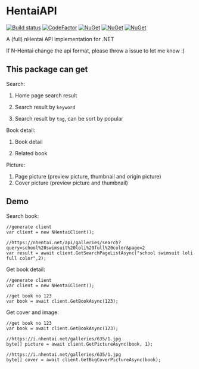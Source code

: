 # HentaiAPI

[![Build status](https://ci.appveyor.com/api/projects/status/9u2xoxn47irix7gp?svg=true)](https://ci.appveyor.com/project/andy840119/nhentaiapi)
[![CodeFactor](https://www.codefactor.io/repository/github/andy840119/nhentaiapi/badge)](https://www.codefactor.io/repository/github/andy840119/nhentaiapi)
[![NuGet](https://img.shields.io/nuget/v/NHentaiAPI.svg)](https://www.nuget.org/packages/NHentaiAPI)
[![NuGet](https://img.shields.io/nuget/dt/NHentaiAPI.svg)](https://www.nuget.org/packages/NHentaiAPI)
[![NuGet](https://img.shields.io/badge/月子我婆-passed-ff69b4.svg)](https://github.com/andy840119/NHentaiAPI)

A (full)  nHentai API implementation for .NET

If N-Hentai change the api format, please throw a issue to let me know :)

## This package can get

Search:

1. Home page search result

2. Search result by `keyword`

3. Search result by `tag`, can be sort by popular

Book detail:

1. Book detail

2. Related book

Picture:

1. Page picture (preview picture, thumbnail and origin picture)
2. Cover picture (preview picture and thumbnail)

## Demo

Search book:

```CSharp
//generate client
var client = new NHentaiClient();

//https://nhentai.net/api/galleries/search?query=school%20swimsuit%20loli%20full%20color&page=2
var result = await client.GetSearchPageListAsync("school swimsuit loli full color",2);
```

Get book detail:

```CSharp
//generate client
var client = new NHentaiClient();

//get book no 123
var book = await client.GetBookAsync(123);

```

Get cover and image:

```CSharp
//get book no 123
var book = await client.GetBookAsync(123);

//https://i.nhentai.net/galleries/635/1.jpg
byte[] picture = await client.GetPictureAsync(book, 1);

//https://i.nhentai.net/galleries/635/1.jpg
byte[] cover = await client.GetBigCoverPictureAsync(book);
```

